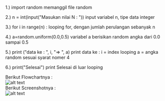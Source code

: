 
1.) import random
 memanggil file random

2.) n = int(input("Masukan nilai N : "))
 input variabel n, tipe data integer

3.) for i in range(n) :
 looping for, dengan jumlah perulangan sebanyak n

4.) a=random.uniform(0.0,0.5)
 variabel a berisikan random angka dari 0.0 sampai 0.5

5.) print ("data ke : ", i, "=> ", a)
 print data ke : 
   i = index looping
   a = angka random sesuai syarat nomer 4

6.) print("Selesai")
 print Selesai di luar looping

Berikut Flowchartnya : </br>
![alt text](https://raw.githubusercontent.com/arkyana/labpy03/master/latihan1/img/flow.png)</br>
Berikut Screenshotnya : </br>
![alt text](https://raw.githubusercontent.com/arkyana/labpy03/master/latihan1/img/ss.png)</br>